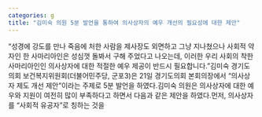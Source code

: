 ```yaml
---
categories: g
title: "김미숙 의원 5분 발언을 통하여 의사상자의 예우 개선의 필요성에 대한 제안"
---
```

“성경에 강도를 만나 죽음에 처한 사람을 제사장도 외면하고 그냥 지나쳤으나 사회적 약자인 한 사마리아인은 성심껏 돌봐서 구해 주었다고 나오는데, 이러한 우리 사회의 착한 사마리아인인 의사상자에 대한 적절한 예우 제공이 반드시 필요합니다.”김미숙 경기도의회 보건복지위원회(더불어민주당, 군포3)은 21일 경기도의회 본회의장에서 “의사상자 제도 개선 제안”이라는 주제로 5분 발언을 하였다.김미숙 의원은 의사상자에 대한 예우와 지원이 여전히 많이 부족하다고 하면서 다음과 같은 제안을 하였다.먼저, 의사상자를 “사회적 유공자”로 칭하는 것을